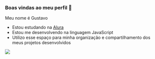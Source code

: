 ### Boas vindas ao meu perfil 💙

Meu nome é Gustavo

- Estou estudando na [Alura](https://www.alura.com.br)
- Estou me desenvolvendo na linguagem JavaScript
- Utilizo esse espaço para minha organização e compartilhamento dos meus projetos desenvolvidos

![](https://th.bing.com/th/id/OIP.ADUBKUhMmZepJSioUmhjhQHaHa?w=180&h=180&c=7&r=0&o=5&pid=1.7)

